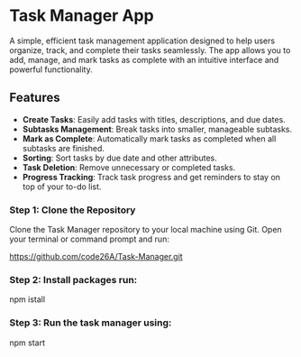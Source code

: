 # Task Manager App

A simple, efficient task management application designed to help users organize, track, and complete their tasks seamlessly. The app allows you to add, manage, and mark tasks as complete with an intuitive interface and powerful functionality.

## Features
- **Create Tasks**: Easily add tasks with titles, descriptions, and due dates.
- **Subtasks Management**: Break tasks into smaller, manageable subtasks.
- **Mark as Complete**: Automatically mark tasks as completed when all subtasks are finished.
- **Sorting**: Sort tasks by due date and other attributes.
- **Task Deletion**: Remove unnecessary or completed tasks.
- **Progress Tracking**: Track task progress and get reminders to stay on top of your to-do list.

### Step 1: Clone the Repository
Clone the Task Manager repository to your local machine using Git. Open your terminal or command prompt and run:

https://github.com/code26A/Task-Manager.git

### Step 2: Install packages run:

 npm istall

### Step 3: Run the task manager using:

npm start


